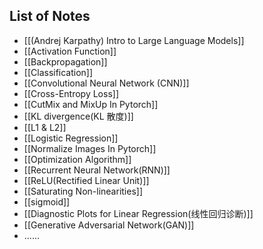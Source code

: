 ## List of Notes

- [[(Andrej Karpathy) Intro to  Large Language Models]]
- [[Activation Function]]
- [[Backpropagation]]
- [[Classification]]
- [[Convolutional Neural Network (CNN)]]
- [[Cross-Entropy Loss]]
- [[CutMix and MixUp In Pytorch]]
- [[KL divergence(KL 散度)]]
- [[L1 & L2]]
- [[Logistic Regression]]
- [[Normalize Images In Pytorch]]
- [[Optimization Algorithm]]
- [[Recurrent Neural Network(RNN)]]
- [[ReLU(Rectified Linear Unit)]]
- [[Saturating Non-linearities]]
- [[sigmoid]]
- [[Diagnostic Plots for Linear Regression(线性回归诊断)]]
- [[Generative Adversarial Network(GAN)]]
- ......
